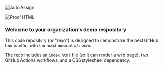  ![Auto Assign](https://github.com/i3lacksugra555/demo-repository/actions/workflows/auto-assign.yml/badge.svg)

![Proof HTML](https://github.com/i3lacksugra555/demo-repository/actions/workflows/proof-html.yml/badge.svg)

### Welcome to your organization's demo respository
This code repository (or "repo") is designed to demonstrate the best GitHub has to offer with the least amount of noise.

The repo includes an `index.html` file (so it can render a web page), two GitHub Actions workflows, and a CSS stylesheet dependency.
